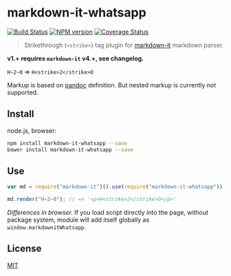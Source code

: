 # markdown-it-whatsapp

[![Build Status](https://img.shields.io/travis/markdown-it/markdown-it-whatsapp/master.svg?style=flat)](https://travis-ci.org/markdown-it/markdown-it-whatsapp)
[![NPM version](https://img.shields.io/npm/v/markdown-it-whatsapp.svg?style=flat)](https://www.npmjs.org/package/markdown-it-whatsapp)
[![Coverage Status](https://img.shields.io/coveralls/markdown-it/markdown-it-whatsapp/master.svg?style=flat)](https://coveralls.io/r/markdown-it/markdown-it-whatsapp?branch=master)

> Strikethrough (`<strike>`) tag plugin for [markdown-it](https://github.com/markdown-it/markdown-it) markdown parser.

**v1.+ requires `markdown-it` v4.+, see changelog.**

`H~2~0` => `H<strike>2</strike>O`

Markup is based on [pandoc](http://johnmacfarlane.net/pandoc/README.html#superscripts-and-subscripts) definition. But nested markup is currently not supported.

## Install

node.js, browser:

```bash
npm install markdown-it-whatsapp --save
bower install markdown-it-whatsapp --save
```

## Use

```js
var md = require("markdown-it")().use(require("markdown-it-whatsapp"));

md.render("H~2~0"); // => '<p>H<strike>2</strike>O</p>'
```

_Differences in browser._ If you load script directly into the page, without
package system, module will add itself globally as `window.markdownitWhatsapp`.

## License

[MIT](https://github.com/markdown-it/markdown-it-whatsapp/blob/master/LICENSE)
